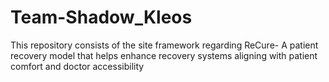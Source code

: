 # Team-Shadow_Kleos
This repository consists of the site framework regarding ReCure- A patient recovery model that helps enhance recovery systems aligning with patient comfort and doctor accessibility
